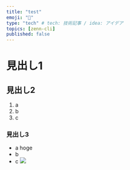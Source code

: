 ```yaml
---
title: "test"
emoji: "🙌"
type: "tech" # tech: 技術記事 / idea: アイデア
topics: [zenn-cli]
published: false
---
```


# 見出し1

## 見出し2

1. a
2. b
3. c

### 見出し3

- a  hoge
- b
- c ![](https://storage.googleapis.com/zenn-user-upload/fc3a835ed36c-20220130.jpg)